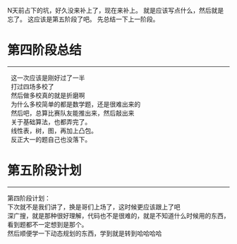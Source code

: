 N天前占下的坑，好久没来补上了，现在来补上。
就是应该写点什么，然后就是忘了。
这应该是第五阶段了吧。
先总结一下上一阶段。
# 第四阶段总结
---------
   这一次应该是刚好过了一半<br>
   打过四场多校了<br>
   然后做多校真的就是折磨啊<br>
   为什么多校简单的都是数学题，还是很难出来的<br>
   然后吧，总算比赛队友能推出来，然后敲出来<br>
   关于基础算法，也都弄完了。<br>
   线性表，树，图，再加上凸包。<br>
   反正大一的题自己也没落下。
# 第五阶段计划
---------   
  第四阶段计划：<br>
  下次就不是我们讲了，换是哥们上场了，这时候更应该跟上了吧<br>
  深广搜，就是那种很好理解，代码也不是很难的，就是不知道什么时候用的东西，看到题都不一定想到是那个。<br>
  然后顺便学一下动态规划的东西，学到就是转到哈哈哈哈<br>
  
